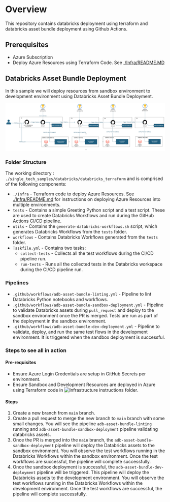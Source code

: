 # Overview

This repository contains databricks deployment using terraform and databricks asset bundle deployment using Github Actions.

## Prerequisites

- Azure Subscription
- Deploy Azure Resources using Terraform Code. See [./Infra/README.MD](./Infra/README.md)

## Databricks Asset Bundle Deployment

In this sample we will deploy resources from sandbox environment to development environment using Databricks Asset Bundle Deployment.

![Asset Bundle Deployment Pipeline](./images/databricks-asset-bundle-deploymeny-pipeline.png)

### Folder Structure

The working directory : `./single_tech_samples/databricks/databricks_terraform` and is comprised of the following components:

- `./Infra` - Terraform code to deploy Azure Resources. See [./Infra/README.md](./Infra/README.md) for instructions on deploying Azure Resources into multiple environments.
- `tests` - Contains a simple Greeting Python script and a test script. These are used to create Databricks Workflows and run during the GitHub Actions CI/CD pipeline.
- `utils` - Contains the `generate-databricks-workflows.sh` script, which generates Databricks Workflows from the `tests` folder.
- `workflows` - Contains Databricks Workflows generated from the `tests` folder.
- `Taskfile.yml` - Contains two tasks:
  - `collect-tests` - Collects all the test workflows during the CI/CD pipeline run.
  - `run-tests` - Runs all the collected tests in the Databricks workspace during the CI/CD pipeline run.

### Pipelines

- `.github/workflows/adb-asset-bundle-linting.yml` - Pipeline to lint Databricks Python notebooks and workflows.
- `.github/workflows/adb-asset-bundle-sandbox-deployment.yml` - Pipeline to validate Databricks assets during `pull_request` and deploy to the sandbox environment once the PR is merged. Tests are run as part of the deployment in the sandbox environment.
- `.github/workflows/adb-asset-bundle-dev-deployment.yml` - Pipeline to validate, deploy, and run the same test flows in the development environment. It is triggered when the sandbox deployment is successful.

### Steps to see all in action

#### Pre-requisites

- Ensure Azure Login Credentials are setup in GitHub Secrets per environment.
- Ensure Sandbox and Development Resources are deployed in Azure using Terraform code in ![Infrastructure instructions folder](./Infra).

#### Steps

1. Create a new branch from `main` branch.
2. Create a pull request to merge the new branch to `main` branch with some small changes. You will see the pipeline `adb-asset-bundle-linting` running and `adb-asset-bundle-sandbox-deployment` pipeline validating databricks assets.
3. Once the PR is merged into the `main` branch, the `adb-asset-bundle-sandbox-deployment` pipeline will deploy the Databricks assets to the sandbox environment. You will observe the test workflows running in the Databricks Workflows within the sandbox environment. Once the test workflows are successful, the pipeline will complete successfully.
4. Once the sandbox deployment is successful, the `adb-asset-bundle-dev-deployment` pipeline will be triggered. This pipeline will deploy the Databricks assets to the development environment. You will observe the test workflows running in the Databricks Workflows within the development environment. Once the test workflows are successful, the pipeline will complete successfully.

